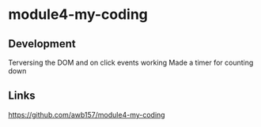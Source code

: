 # module4-my-coding

## Development
Terversing the DOM and on click events working
Made a timer for counting down

## Links 
https://github.com/awb157/module4-my-coding